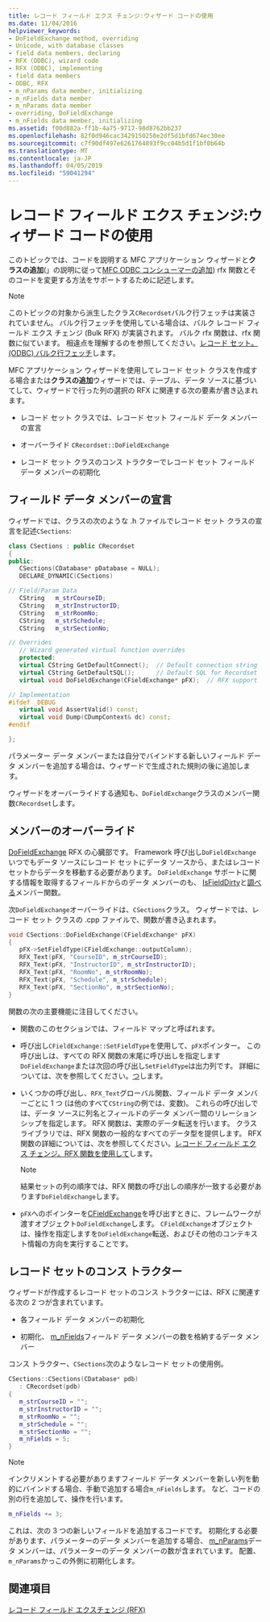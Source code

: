 ```yaml
---
title: レコード フィールド エクス チェンジ:ウィザード コードの使用
ms.date: 11/04/2016
helpviewer_keywords:
- DoFieldExchange method, overriding
- Unicode, with database classes
- field data members, declaring
- RFX (ODBC), wizard code
- RFX (ODBC), implementing
- field data members
- ODBC, RFX
- m_nParams data member, initializing
- m_nFields data member
- m_nParams data member
- overriding, DoFieldExchange
- m_nFields data member, initializing
ms.assetid: f00d882a-ff1b-4a75-9717-98d8762bb237
ms.openlocfilehash: 82f0d946cac3429150250e2df5d1bfd674ec30ee
ms.sourcegitcommit: c7f90df497e6261764893f9cc04b5d1f1bf0b64b
ms.translationtype: MT
ms.contentlocale: ja-JP
ms.lasthandoff: 04/05/2019
ms.locfileid: "59041294"
---
```

# <a name="record-field-exchange-working-with-the-wizard-code"></a>レコード フィールド エクス チェンジ:ウィザード コードの使用

このトピックでは、コードを説明する MFC アプリケーション ウィザードと**クラスの追加**(」の説明に従って[MFC ODBC コンシューマーの追加](../../mfc/reference/adding-an-mfc-odbc-consumer.md)) rfx 関数とそのコードを変更する方法をサポートするために記述します。

> [!NOTE]
>  このトピックの対象から派生したクラス`CRecordset`バルク行フェッチは実装されていません。 バルク行フェッチを使用している場合は、バルク レコード フィールド エクス チェンジ (Bulk RFX) が実装されます。 バルク rfx 関数は、rfx 関数に似ています。 相違点を理解するのを参照してください。[レコード セット。(ODBC) バルク行フェッチ](../../data/odbc/recordset-fetching-records-in-bulk-odbc.md)します。

MFC アプリケーション ウィザードを使用してレコード セット クラスを作成する場合または**クラスの追加**ウィザードでは、テーブル、データ ソースに基づいてして、ウィザードで行った列の選択の RFX に関連する次の要素が書き込まれます。

- レコード セット クラスでは、レコード セット フィールド データ メンバーの宣言

- オーバーライド `CRecordset::DoFieldExchange`

- レコード セット クラスのコンス トラクターでレコード セット フィールド データ メンバーの初期化

##  <a name="_core_the_field_data_member_declarations"></a> フィールド データ メンバーの宣言

ウィザードでは、クラスの次のような .h ファイルでレコード セット クラスの宣言を記述`CSections`:

```cpp
class CSections : public CRecordset
{
public:
   CSections(CDatabase* pDatabase = NULL);
   DECLARE_DYNAMIC(CSections)

// Field/Param Data
   CString   m_strCourseID;
   CString   m_strInstructorID;
   CString   m_strRoomNo;
   CString   m_strSchedule;
   CString   m_strSectionNo;

// Overrides
   // Wizard generated virtual function overrides
   protected:
   virtual CString GetDefaultConnect();  // Default connection string
   virtual CString GetDefaultSQL();      // Default SQL for Recordset
   virtual void DoFieldExchange(CFieldExchange* pFX);  // RFX support

// Implementation
#ifdef _DEBUG
   virtual void AssertValid() const;
   virtual void Dump(CDumpContext& dc) const;
#endif

};
```

パラメーター データ メンバーまたは自分でバインドする新しいフィールド データ メンバーを追加する場合は、ウィザードで生成された規則の後に追加します。

ウィザードをオーバーライドする通知も、`DoFieldExchange`クラスのメンバー関数`CRecordset`します。

##  <a name="_core_the_dofieldexchange_override"></a> メンバーのオーバーライド

[DoFieldExchange](../../mfc/reference/crecordset-class.md#dofieldexchange) RFX の心臓部です。 Framework 呼び出し`DoFieldExchange`いつでもデータ ソースにレコード セットにデータ ソースから、またはレコード セットからデータを移動する必要があります。 `DoFieldExchange` サポートに関する情報を取得するフィールドからのデータ メンバーのも、 [IsFieldDirty](../../mfc/reference/crecordset-class.md#isfielddirty)と[調べる](../../mfc/reference/crecordset-class.md#isfieldnull)メンバー関数。

次`DoFieldExchange`オーバーライドは、`CSections`クラス。 ウィザードでは、レコード セット クラスの .cpp ファイルで、関数が書き込まれます。

```cpp
void CSections::DoFieldExchange(CFieldExchange* pFX)
{
   pFX->SetFieldType(CFieldExchange::outputColumn);
   RFX_Text(pFX, "CourseID", m_strCourseID);
   RFX_Text(pFX, "InstructorID", m_strInstructorID);
   RFX_Text(pFX, "RoomNo", m_strRoomNo);
   RFX_Text(pFX, "Schedule", m_strSchedule);
   RFX_Text(pFX, "SectionNo", m_strSectionNo);
}
```

関数の次の主要機能に注目してください。

- 関数のこのセクションでは、フィールド マップと呼ばれます。

- 呼び出し`CFieldExchange::SetFieldType`を使用して、`pFX`ポインター。 この呼び出しは、すべての RFX 関数の末尾に呼び出しを指定します`DoFieldExchange`または次回の呼び出し`SetFieldType`は出力列です。 詳細については、次を参照してください。[つ](../../mfc/reference/cfieldexchange-class.md#setfieldtype)します。

- いくつかの呼び出し、`RFX_Text`グローバル関数、フィールド データ メンバーごとに 1 つ (は他のすべて`CString`の例では、変数)。 これらの呼び出しでは、データ ソースに列名とフィールドのデータ メンバー間のリレーションシップを指定します。 RFX 関数は、実際のデータ転送を行います。 クラス ライブラリでは、RFX 関数の一般的なすべてのデータ型を提供します。 RFX 関数の詳細については、次を参照してください。[レコード フィールド エクス チェンジ。RFX 関数を使用して](../../data/odbc/record-field-exchange-using-the-rfx-functions.md)します。

    > [!NOTE]
    >  結果セットの列の順序では、RFX 関数の呼び出しの順序が一致する必要があります`DoFieldExchange`します。

- `pFX`へのポインターを[CFieldExchange](../../mfc/reference/cfieldexchange-class.md)を呼び出すときに、フレームワークが渡すオブジェクト`DoFieldExchange`します。 `CFieldExchange`オブジェクトは、操作を指定しますを`DoFieldExchange`転送、およびその他のコンテキスト情報の方向を実行することです。

##  <a name="_core_the_recordset_constructor"></a> レコード セットのコンス トラクター

ウィザードが作成するレコード セットのコンス トラクターには、RFX に関連する次の 2 つが含まれています。

- 各フィールド データ メンバーの初期化

- 初期化、 [m_nFields](../../mfc/reference/crecordset-class.md#m_nfields)フィールド データ メンバーの数を格納するデータ メンバー

コンス トラクター、`CSections`次のようなレコード セットの使用例。

```cpp
CSections::CSections(CDatabase* pdb)
   : CRecordset(pdb)
{
   m_strCourseID = "";
   m_strInstructorID = "";
   m_strRoomNo = "";
   m_strSchedule = "";
   m_strSectionNo = "";
   m_nFields = 5;
}
```

> [!NOTE]
>  インクリメントする必要がありますフィールド データ メンバーを新しい列を動的にバインドする場合、手動で追加する場合`m_nFields`します。 など、コードの別の行を追加して、操作を行います。

```cpp
m_nFields += 3;
```

これは、次の 3 つの新しいフィールドを追加するコードです。 初期化する必要があります、パラメーターのデータ メンバーを追加する場合、 [m_nParams](../../mfc/reference/crecordset-class.md#m_nparams)データ メンバーは、パラメーターのデータ メンバーの数が含まれています。 配置、`m_nParams`かっこの外側に初期化します。

## <a name="see-also"></a>関連項目

[レコード フィールド エクスチェンジ (RFX)](../../data/odbc/record-field-exchange-rfx.md)